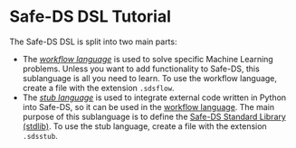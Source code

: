 # Safe-DS DSL Tutorial

The Safe-DS DSL is split into two main parts:

* The _[workflow language][workflow-language]_ is used to solve specific Machine Learning problems. Unless you want to add functionality to Safe-DS, this sublanguage is all you need to learn. To use the workflow language, create a file with the extension `.sdsflow`.
* The _[stub language][stub-language]_ is used to integrate external code written in Python into Safe-DS, so it can be used in the [workflow language][workflow-language]. The main purpose of this sublanguage is to define the [Safe-DS Standard Library (stdlib)][stdlib]. To use the stub language, create a file with the extension `.sdsstub`.

[workflow-language]: workflow-language/README.md
[stub-language]: stub-language/README.md
[stdlib]: ../../DSL/com.larsreimann.safeds/src/main/resources/stdlib
